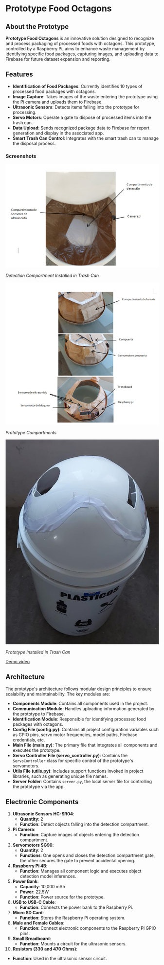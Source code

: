 # Prototype Food Octagons

## About the Prototype

**Prototype Food Octagons** is an innovative solution designed to recognize and process packaging of processed foods with octagons. This prototype, controlled by a Raspberry Pi, aims to enhance waste management by identifying specific food packages, capturing images, and uploading data to Firebase for future dataset expansion and reporting.

## Features

- **Identification of Food Packages**: Currently identifies 10 types of processed food packages with octagons.
- **Image Capture**: Takes images of the waste entering the prototype using the Pi camera and uploads them to Firebase.
- **Ultrasonic Sensors**: Detects items falling into the prototype for processing.
- **Servo Motors**: Operate a gate to dispose of processed items into the trash can.
- **Data Upload**: Sends recognized package data to Firebase for report generation and display in the associated app.
- **Smart Trash Can Control**: Integrates with the smart trash can to manage the disposal process.

### Screenshots

![Detection Compartment](screenshots/detection_compartment.png)

*Detection Compartment Installed in Trash Can*

![Prototype Compartments](screenshots/prototype_compartments.png)

*Prototype Compartments*

![Installed Prototype](screenshots/installed_prototype.jpg)

*Prototype Installed in Trash Can*

[Demo video](https://vimeo.com/1016898002)

## Architecture

The prototype's architecture follows modular design principles to ensure scalability and maintainability. The key modules are:

- **Components Module**: Contains all components used in the project.
- **Communication Module**: Handles uploading information generated by the prototype to Firebase.
- **Identification Module**: Responsible for identifying processed food packages with octagons.
- **Config File (config.py)**: Contains all project configuration variables such as GPIO pins, servo motor frequencies, model paths, Firebase credentials, etc.
- **Main File (main.py)**: The primary file that integrates all components and executes the prototype.
- **Servo Controller File (servo_controller.py)**: Contains the `ServoController` class for specific control of the prototype's servomotors.
- **Utils File (utils.py)**: Includes support functions invoked in project libraries, such as generating unique file names.
- **Server Folder**: Contains `server.py`, the local server file for controlling the prototype via the app.

## Electronic Components

1. **Ultrasonic Sensors HC-SR04**:
   - **Quantity**: 2
   - **Function**: Detect objects falling into the detection compartment.
2. **Pi Camera**:
   - **Function**: Capture images of objects entering the detection compartment.
3. **Servomotors SG90**:
   - **Quantity**: 2
   - **Functions**: One opens and closes the detection compartment gate, the other secures the gate to prevent accidental opening.
4. **Raspberry Pi 4B**:
   - **Function**: Manages all component logic and executes object detection model inferences.
5. **Power Bank**:
   - **Capacity**: 10,000 mAh
   - **Power**: 22.5W
   - **Function**: Power source for the prototype.
6. **USB to USB-C Cable**:
   - **Function**: Connects the power bank to the Raspberry Pi.
7. **Micro SD Card**:
   - **Function**: Stores the Raspberry Pi operating system.
8. **Male and Female Cables**:
   - **Function**: Connect electronic components to the Raspberry Pi GPIO pins.
9. **Small Breadboard**:
   - **Function**: Mounts a circuit for the ultrasonic sensors.
10. **Resistors (330 and 470 Ohms)**:
   - **Function**: Used in the ultrasonic sensor circuit.
